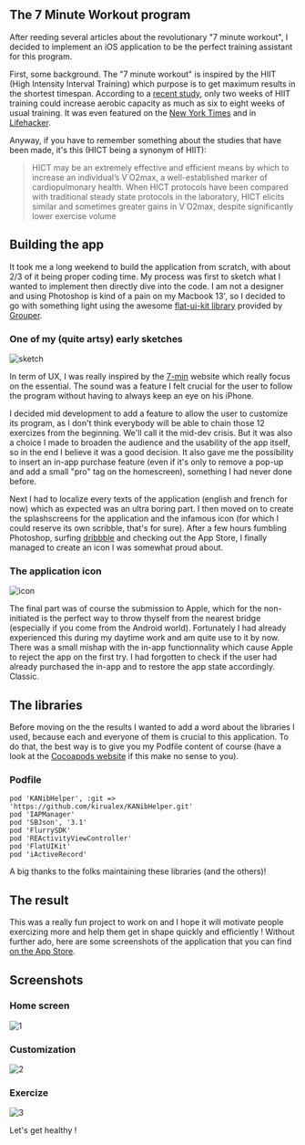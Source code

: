 ## The 7 Minute Workout program

After reeding several articles about the revolutionary "7 minute workout", I decided to implement an iOS application to be the perfect training assistant for this program.

First, some background. The "7 minute workout" is inspired by the HIIT (High Intensity Interval Training) which purpose is to get maximum results in the shortest timespan.
According to a [recent study](http://goo.gl/CA6PK), only two weeks of HIIT training could increase aerobic capacity as much as six to eight weeks of usual training.
It was even featured on the [New York Times](http://well.blogs.nytimes.com/2013/05/09/the-scientific-7-minute-workout) and in [Lifehacker](http://lifehacker.com/this-7-minute-research-based-workout-exercises-your-wh-498676327).

Anyway, if you have to remember something about the studies that have been made, it's this (HICT being a synonym of HIIT):
>HICT may be an extremely effective and efficient means by which to increase an individual’s V˙O2max, a well-established marker of cardiopulmonary health. When HICT protocols have been compared with traditional steady state protocols in the laboratory, HICT elicits similar and sometimes greater gains in V˙O2max, despite significantly lower exercise volume


## Building the app

It took me a long weekend to build the application from scratch, with about 2/3 of it being proper coding time. My process was first to sketch what I wanted to implement then directly dive into the code. I am not a designer and using Photoshop is kind of a pain on my Macbook 13', so I decided to go with something light using the awesome [flat-ui-kit library](https://github.com/Grouper/FlatUIKit) provided by [Grouper](https://www.joingrouper.com/).

### One of my (quite artsy) early sketches
![sketch](http://i.imgur.com/92Y93yC.jpg)

In term of UX, I was really inspired by the [7-min](http://7-min.com) website which really focus on the essential. The sound was a feature I felt crucial for the user to follow the program without having to always keep an eye on his iPhone.

I decided mid development to add a feature to allow the user to customize its program, as I don't think everybody will be able to chain those 12 exercizes from the beginning. We'll call it the mid-dev crisis. But it was also a choice I made to broaden the audience and the usability of the app itself, so in the end I believe it was a good decision.
It also gave me the possibility to insert an in-app purchase feature (even if it's only to remove a pop-up and add a small "pro" tag on the homescreen), something I had never done before.

Next I had to localize every texts of the application (english and french for now) which as expected was an ultra boring part. I then moved on to create the splashscreens for the application and the infamous icon (for which I could reserve its own scribble, that's for sure). After a few hours fumbling Photoshop, surfing [dribbble](http://www.dribbble.com) and checking out the App Store, I finally managed to create an icon I was somewhat proud about.

### The application icon
![icon](http://i.imgur.com/YxDgKS1.png)

The final part was of course the submission to Apple, which for the non-initiated is the perfect way to throw thyself from the nearest bridge (especially if you come from the Android world). Fortunately I had already experienced this during my daytime work and am quite use to it by now.
There was a small mishap with the in-app functionnality which cause Apple to reject the app on the first try. I had forgotten to check if the user had already purchased the in-app and to restore the app state accordingly. Classic.


## The libraries

Before moving on the the results I wanted to add a word about the libraries I used, because each and everyone of them is crucial to this application. To do that, the best way is to give you my Podfile content of course (have a look at the [Cocoapods website](http://cocoapods.org/) if this make no sense to you).

### Podfile
```
pod 'KANibHelper', :git => 'https://github.com/kirualex/KANibHelper.git'
pod 'IAPManager'
pod 'SBJson', '3.1'
pod 'FlurrySDK'
pod 'REActivityViewController'
pod 'FlatUIKit'
pod 'iActiveRecord'
```
A big thanks to the folks maintaining these libraries (and the others)!


## The result

This was a really fun project to work on and I hope it will motivate people exercizing more and help them get in shape quickly and efficiently !
Without further ado, here are some screenshots of the application that you can find [on the App Store](https://itunes.apple.com/us/app/7-minutes-workout/id650627810?l=en&ls=1&mt=8).

## Screenshots

### Home screen
![1](http://i.imgur.com/Szl3Nme.png)
### Customization
![2](http://i.imgur.com/YPE5XhG.png)
### Exercize
![3](http://i.imgur.com/fK0pitP.png)


Let's get healthy !
